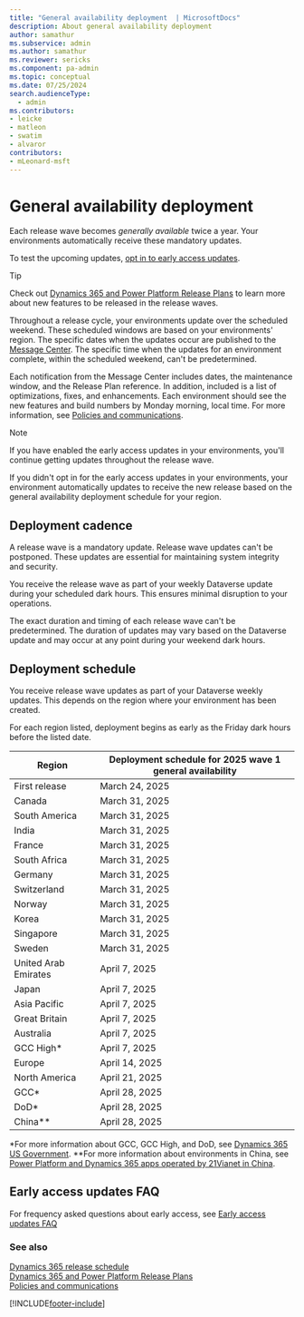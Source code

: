 ```yaml
---
title: "General availability deployment  | MicrosoftDocs"
description: About general availability deployment
author: samathur
ms.subservice: admin
ms.author: samathur 
ms.reviewer: sericks
ms.component: pa-admin
ms.topic: conceptual
ms.date: 07/25/2024
search.audienceType: 
  - admin
ms.contributors:
- leicke
- matleon
- swatim
- alvaror
contributors:
- mLeonard-msft
---
```

# General availability deployment

Each release wave becomes _generally available_ twice a year. Your environments automatically receive these mandatory updates.

To test the upcoming updates, [opt in to early access updates](opt-in-early-access-updates.md).

> [!TIP]
> Check out [Dynamics 365 and Power Platform Release Plans](/dynamics365/release-plans/) to learn more about new features to be released in the release waves.

Throughout a release cycle, your environments update over the scheduled weekend. These scheduled windows are based on your environments' region. The specific dates when the updates occur are published to the [Message Center](/office365/admin/manage/message-center). The specific time when the updates for an environment complete, within the scheduled weekend, can't be predetermined.

Each notification from the Message Center includes dates, the maintenance window, and the Release Plan reference. In addition, included is a list of optimizations, fixes, and enhancements. Each environment should see the new features and build numbers by Monday morning, local time. For more information, see [Policies and communications](policies-communications.md#scheduled-system-updates-and-maintenance).  

> [!NOTE]
> If you have enabled the early access updates in your environments, you'll continue getting updates throughout the release wave.
>
> If you didn't opt in for the early access updates in your environments, your environment automatically updates to receive the new release based on the general availability deployment schedule for your region.  

## Deployment cadence

A release wave is a mandatory update. Release wave updates can't be postponed. These updates are essential for maintaining system integrity and security.

You receive the release wave as part of your weekly Dataverse update during your scheduled dark hours. This ensures minimal disruption to your operations.

The exact duration and timing of each release wave can't be predetermined. The duration of updates may vary based on the Dataverse update and may occur at any point during your weekend dark hours.

## Deployment schedule  

You receive release wave updates as part of your Dataverse weekly updates. This depends on the region where your environment has been created.

For each region listed, deployment begins as early as the Friday dark hours before the listed date.

|Region  | Deployment schedule for 2025 wave 1 general availability |
|---------|---------|
| First release                | March 24, 2025 |
| Canada                       | March 31, 2025  |
| South America                | March 31, 2025  |
| India                        | March 31, 2025  |
| France                       | March 31, 2025  |
| South Africa                 | March 31, 2025  |
| Germany                      | March 31, 2025  |
| Switzerland                  | March 31, 2025  |
| Norway                       | March 31, 2025  |
| Korea                        | March 31, 2025  |
| Singapore                    | March 31, 2025  |
| Sweden                       | March 31, 2025  |
| United Arab Emirates         | April 7, 2025  |
| Japan                        | April 7, 2025  |
| Asia Pacific                 | April 7, 2025  |
| Great Britain                | April 7, 2025  |
| Australia                    | April 7, 2025  |
| GCC High\*                   | April 7, 2025  |
| Europe                       | April 14, 2025 |
| North America                | April 21, 2025 |
| GCC\*                        | April 28, 2025 |
| DoD\*                        | April 28, 2025 |
| China\**                      | April 28, 2025 |

\*For more information about GCC, GCC High, and DoD, see [Dynamics 365 US Government](microsoft-dynamics-365-government.md).
\**For more information about environments in China, see [Power Platform and Dynamics 365 apps operated by 21Vianet in China](about-microsoft-cloud-china.md).

## Early access updates FAQ

For frequency asked questions about early access, see [Early access updates FAQ](opt-in-early-access-updates.md#early-access-updates-faq) 

### See also

[Dynamics 365 release schedule](/dynamics365/get-started/release-schedule) <br />
[Dynamics 365 and Power Platform Release Plans](/dynamics365/release-plans/) <br />
[Policies and communications](policies-communications.md)

[!INCLUDE[footer-include](../includes/footer-banner.md)]
